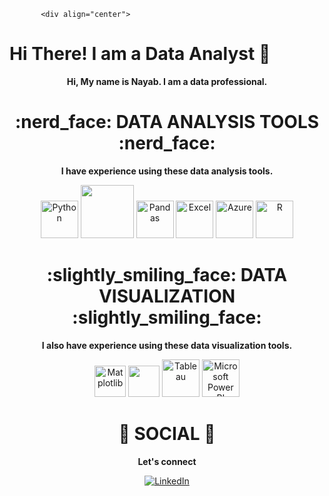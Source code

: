            <div align="center">
  <h1>Hi There! I am a Data Analyst 👋</h1>
</div>

<p align="center">
  <strong>Hi, My name is Nayab. I am a data professional.</strong>
</p>

<div align="center">
  <h1>:nerd_face: DATA ANALYSIS TOOLS :nerd_face:</h1>
</div>

<p align="center">
  <strong>I have experience using these data analysis tools.</strong>
</p>

<p align="center">
  <a href="#" target="_blank"><img src="https://github.com/yusufsjustit/yusufsjustit/assets/125282550/47d61395-144d-46aa-ae82-58b259cd9b70" alt="Python" height="60"/></a>
  <a href="#" target="_blank"><img src="https://github.com/yusufsjustit/yusufsjustit/assets/125282550/e260c407-0449-4919-a8a7-d5f491bcf7ca" height="85"/></a>
  <a href="#" target="_blank"><img src="https://upload.wikimedia.org/wikipedia/commons/thumb/e/ed/Pandas_logo.svg/2560px-Pandas_logo.svg.png" alt="Pandas" height="60"/></a>
  <a href="#" target="_blank"><img src="https://github.com/yusufsjustit/yusufsjustit/assets/125282550/8bdbd13a-ffc3-46f3-b5dc-fff24e769f29" alt="Excel" height="60"/></a>
  <a href="#" target="_blank"><img src="https://github.com/yusufsjustit/yusufsjustit/assets/125282550/3e9e0304-d3a8-4c0c-82cd-7ddab5b41647" alt="Azure" height="60"/></a>
  <a href="#" target="_blank"><img src="https://github.com/yusufsjustit/yusufsjustit/assets/125282550/5b2f85e6-3aa3-46a4-8ddc-5532c6164aa3" alt="R" height="60"/></a>
</p>

<div align="center">
  <h1>:slightly_smiling_face: DATA VISUALIZATION :slightly_smiling_face:</h1>
</div>

<p align="center">
  <strong>I also have experience using these data visualization tools.</strong>
</p>

<p align="center">
  <a href="#" target="_blank"><img src="https://matplotlib.org/stable/_static/logo2_compressed.svg" alt="Matplotlib" height="50"/></a>
  <a href="#" target="_blank"><img src="https://seaborn.pydata.org/_static/logo-wide-lightbg.svg" height="50"/></a>
  <a href="#" target="_blank"><img src="https://github.com/yusufsjustit/yusufsjustit/assets/125282550/9005adc8-3771-428e-84b5-dfb116ae45b9" alt="Tableau" height="60"/></a>
  <a href="#" target="_blank"><img src="https://insightsoftware.com/wp-content/uploads/2018/03/blog-microsoft-power-bi-solid-color.jpg" alt="Microsoft Power BI" height="60"/></a>
</p>

<div align="center">
  <h1>👨 SOCIAL 👩</h1>
</div>

<p align="center">
  <strong>Let's connect</strong>
</p>

<p align="center">
  <a href="https://www.linkedin.com/in/nayab-s-7b62521a4//">
    <img align="center" src="https://img.shields.io/badge/linkedin-%230077B5.svg?&style=for-the-badge&logo=linkedin&logoColor=white" alt="LinkedIn" />
  </a>
</p>
